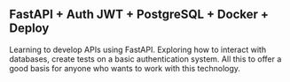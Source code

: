 ## FastAPI + Auth JWT + PostgreSQL + Docker + Deploy


Learning to develop APIs using FastAPI. Exploring how to interact with databases, create tests on a basic authentication system. All this to offer a good basis for anyone who wants to work with this technology.